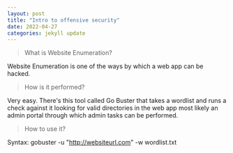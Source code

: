 ```yaml
---
layout: post
title: "Intro to offensive security"
date: 2022-04-27
categories: jekyll update
---
```


> What is Website Enumeration?

Website Enumeration is one of the ways by which a web app can be hacked.

> How is it performed?

Very easy. There's this tool called Go Buster that takes a wordlist and runs a check against it looking for valid directories in the web app most likely an admin portal through which admin tasks can be performed.

> How to use it?

Syntax: gobuster -u "http://websiteurl.com" -w wordlist.txt
